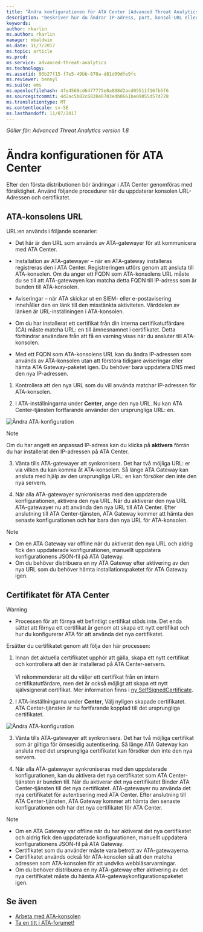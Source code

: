 ```yaml
---
title: "Ändra konfigurationen för ATA Center (Advanced Threat Analytics ) | Microsoft Docs"
description: "Beskriver hur du ändrar IP-adress, port, konsol-URL eller certifikat för ATA Center."
keywords: 
author: rkarlin
ms.author: rkarlin
manager: mbaldwin
ms.date: 11/7/2017
ms.topic: article
ms.prod: 
ms.service: advanced-threat-analytics
ms.technology: 
ms.assetid: 93b27f15-f7e5-49bb-870a-d81d09dfe9fc
ms.reviewer: bennyl
ms.suite: ems
ms.openlocfilehash: 4fe4569cd6477775e8a888d2acd05511f16fb5f6
ms.sourcegitcommit: 4d2ac5b02c682840703edb0661be09055d57d728
ms.translationtype: MT
ms.contentlocale: sv-SE
ms.lasthandoff: 11/07/2017
---
```

*Gäller för: Advanced Threat Analytics version 1.8*



# <a name="modifying-the-ata-center-configuration"></a>Ändra konfigurationen för ATA Center


Efter den första distributionen bör ändringar i ATA Center genomföras med försiktighet. Använd följande procedurer när du uppdaterar konsolen URL-Adressen och certifikatet.

## <a name="the-ata-console-url"></a>ATA-konsolens URL

URL:en används i följande scenarier:

-   Det här är den URL som används av ATA-gatewayer för att kommunicera med ATA Center.

- Installation av ATA-gatewayer – när en ATA-gateway installeras registreras den i ATA Center. Registreringen utförs genom att ansluta till ATA-konsolen. Om du anger ett FQDN som ATA-konsolens URL måste du se till att ATA-gatewayen kan matcha detta FQDN till IP-adress som är bunden till ATA-konsolen.

-   Aviseringar – när ATA skickar ut en SIEM- eller e-postavisering innehåller den en länk till den misstänkta aktiviteten. Värddelen av länken är URL-inställningen i ATA-konsolen.

-   Om du har installerat ett certifikat från din interna certifikatutfärdare (CA) måste matcha URL: en till ämnesnamnet i certifikatet. Detta förhindrar användare från att få en varning visas när du ansluter till ATA-konsolen.

-   Med ett FQDN som ATA-konsolens URL kan du ändra IP-adressen som används av ATA-konsolen utan att förstöra tidigare aviseringar eller hämta ATA Gateway-paketet igen. Du behöver bara uppdatera DNS med den nya IP-adressen.

1. Kontrollera att den nya URL som du vill använda matchar IP-adressen för ATA-konsolen.

2. I ATA-inställningarna under **Center**, ange den nya URL. Nu kan ATA Center-tjänsten fortfarande använder den ursprungliga URL: en. 

 ![Ändra ATA-konfiguration](media/change-center-config.png)

  > [!NOTE]
  > Om du har angett en anpassad IP-adress kan du klicka på **aktivera** förrän du har installerat den IP-adressen på ATA Center.
    
3. Vänta tills ATA-gatewayer att synkronisera. Det har två möjliga URL: er via vilken du kan komma åt ATA-konsolen. Så länge ATA Gateway kan ansluta med hjälp av den ursprungliga URL: en kan försöker den inte den nya servern.

4. När alla ATA-gatewayer synkroniseras med den uppdaterade konfigurationen, aktivera den nya URL. När du aktiverar den nya URL ATA-gatewayer nu att använda den nya URL till ATA Center. Efter anslutning till ATA Center-tjänsten, ATA Gateway kommer att hämta den senaste konfigurationen och har bara den nya URL för ATA-konsolen. 

> [!NOTE]
> -   Om en ATA Gateway var offline när du aktiverat den nya URL och aldrig fick den uppdaterade konfigurationen, manuellt uppdatera konfigurationens JSON-fil på ATA Gateway.
> -   Om du behöver distribuera en ny ATA Gateway efter aktivering av den nya URL som du behöver hämta installationspaketet för ATA Gateway igen.


## <a name="the-ata-center-certificate"></a>Certifikatet för ATA Center

> [!WARNING]
> - Processen för att förnya ett befintligt certifikat stöds inte. Det enda sättet att förnya ett certifikat är genom att skapa ett nytt certifikat och hur du konfigurerar ATA för att använda det nya certifikatet.


Ersätter du certifikatet genom att följa den här processen:

1. Innan det aktuella certifikatet upphör att gälla, skapa ett nytt certifikat och kontrollera att den är installerad på ATA Center-servern. <br></br>Vi rekommenderar att du väljer ett certifikat från en intern certifikatutfärdare, men det är också möjligt att skapa ett nytt självsignerat certifikat. Mer information finns i [ny SelfSignedCertificate](https://technet.microsoft.com/itpro/powershell/windows/pkiclient/new-selfsignedcertificate).

2. I ATA-inställningarna under **Center**, Välj nyligen skapade certifikatet. ATA Center-tjänsten är nu fortfarande kopplad till det ursprungliga certifikatet. 

 ![Ändra ATA-konfiguration](media/change-center-config.png)

3. Vänta tills ATA-gatewayer att synkronisera. Det har två möjliga certifikat som är giltiga för ömsesidig autentisering. Så länge ATA Gateway kan ansluta med det ursprungliga certifikatet kan försöker den inte den nya servern.

4. När alla ATA-gatewayer synkroniseras med den uppdaterade konfigurationen, kan du aktivera det nya certifikatet som ATA Center-tjänsten är bunden till. När du aktiverar det nya certifikatet Binder ATA Center-tjänsten till det nya certifikatet. ATA-gatewayer nu använda det nya certifikatet för autentisering med ATA Center. Efter anslutning till ATA Center-tjänsten, ATA Gateway kommer att hämta den senaste konfigurationen och har det nya certifikatet för ATA Center. 

> [!NOTE]
> -   Om en ATA Gateway var offline när du har aktiverat det nya certifikatet och aldrig fick den uppdaterade konfigurationen, manuellt uppdatera konfigurationens JSON-fil på ATA Gateway.
> -   Certifikatet som du använder måste vara betrott av ATA-gatewayerna.
> -   Certifikatet används också för ATA-konsolen så att den matcha adressen som ATA-konsolen för att undvika webbläsarvarningar.
> -   Om du behöver distribuera en ny ATA-gateway efter aktivering av det nya certifikatet måste du hämta ATA-gatewaykonfigurationspaketet igen.



 
## <a name="see-also"></a>Se även
- [Arbeta med ATA-konsolen](working-with-ata-console.md)
- [Ta en titt i ATA-forumet!](https://aka.ms/ata-forum)
